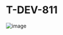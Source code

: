 # T-DEV-811

![image](https://user-images.githubusercontent.com/52446531/235550045-24109d1d-c67d-4f5c-9d9b-dda24f6ceb2f.png)
